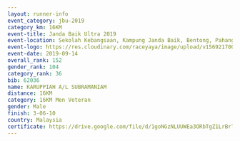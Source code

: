 ```yaml
---
layout: runner-info 
event_category: jbu-2019 
category_km: 16KM 
event-title: Janda Baik Ultra 2019  
event-location: Sekolah Kebangsaan, Kampung Janda Baik, Bentong, Pahang, Malaysia 
event-logo: https://res.cloudinary.com/raceyaya/image/upload/v1569217009/logo/janda-baik_vch1pc.jpg 
event-date: 2019-09-14 
overall_rank: 152
gender_rank: 104
category_rank: 36
bib: 62036
name: KARUPPIAH A/L SUBRAMANIAM
distance: 16KM
category: 16KM Men Veteran
gender: Male
finish: 3-06-10
country: Malaysia
certificate: https://drive.google.com/file/d/1goNGzNLUUWEa3ORbTgZ1LrBrlesEfHHu/view?usp=sharing
---
```

